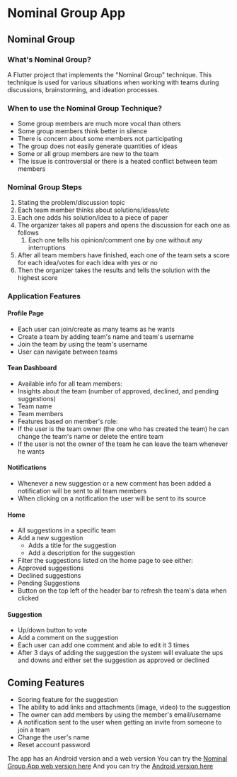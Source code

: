 # Nominal Group App

## Nominal Group 
### What's Nominal Group?
A Flutter project that implements the "Nominal Group" technique. This technique is used for various situations when working with teams during discussions, brainstorming, and ideation processes. 

### When to use the Nominal Group Technique?
-  Some group members are much more vocal than others
-  Some group members think better in silence
-  There is concern about some members not participating
-  The group does not easily generate quantities of ideas
-  Some or all group members are new to the team
-  The issue is controversial or there is a heated conflict between team members

### Nominal Group Steps
1.  Stating the problem/discussion topic
2.  Each team member thinks about solutions/ideas/etc
3.  Each one adds his solution/idea to a piece of paper
4.  The organizer takes all papers and opens the discussion for each one as follows
    1.  Each one tells his opinion/comment one by one without any interruptions
5.  After all team members have finished, each one of the team sets a score for each idea/votes for each idea with yes or no
6.  Then the organizer takes the results and tells the solution with the highest score 

### Application Features 
#### Profile Page
-  Each user can join/create as many teams as he wants
  - Create a team by adding team's name and team's username
  - Join the team by using the team's username 
-  User can navigate between teams

#### Tean Dashboard
-  Available info for all team members:
  -  Insights about the team (number of approved, declined, and pending suggestions)
  -  Team name
  -  Team members
-  Features based on member's role:
  -  If the user is the team owner (the one who has created the team) he can change the team's name or delete the entire team
  -  If the user is not the owner of the team he can leave the team whenever he wants

 #### Notifications
-   Whenever a new suggestion or a new comment has been added a notification will be sent to all team members
-   When clicking on a notification the user will be sent to its source

#### Home
- All suggestions in a specific team
- Add a new suggestion
  -  Adds a title for the suggestion
  -  Add a description for the suggestion
-  Filter the suggestions listed on the home page to see either:
  - Approved suggestions
  - Declined suggestions
  - Pending Suggestions
- Button on the top left of the header bar to refresh the team's data when clicked 

#### Suggestion
-  Up/down button to vote
-  Add a comment on the suggestion
  - Each user can add one comment and able to edit it 3 times
-  After 3 days of adding the suggestion the system will evaluate the ups and downs and either set the suggestion as approved or declined

## Coming Features 
-  Scoring feature for the suggestion
-  The ability to add links and attachments (image, video) to the suggestion
-  The owner can add members by using the member's email/username
-  A notification sent to the user when getting an invite from someone to join a team
-  Change the user's name
-  Reset account password

The app has an Android version and a web version
You can try the [Nominal Group App web version here]([url](https://nominal-group-app.web.app/)https://nominal-group-app.web.app/)
And you can try the [Android version here]([url](https://drive.google.com/file/d/1dEE7P25QwNK8rFrfPkmLec1yvETZxPdW/view?usp=sharing)https://drive.google.com/file/d/1dEE7P25QwNK8rFrfPkmLec1yvETZxPdW/view?usp=sharing)
